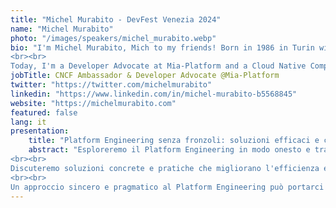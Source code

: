 ```yaml
---
title: "Michel Murabito - DevFest Venezia 2024"
name: "Michel Murabito"
photo: "/images/speakers/michel_murabito.webp"
bio: "I'm Michel Murabito, Mich to my friends! Born in 1986 in Turin with Sicilian roots, I now live in Milan. My journey in software began at 12, coding for fun. At 18, I started my first job as a software developer and have continuously sought new challenges to grow and learn.
<br><br>
Today, I'm a Developer Advocate at Mia-Platform and a Cloud Native Computing Foundation (CNCF) Ambassador, sharing my passion for cloud native technologies with a community of curious minds. Additionally, I founded the DevelopersLife community, which has over 800 members, where we discuss our profession and share experiences."
jobTitle: CNCF Ambassador & Developer Advocate @Mia-Platform
twitter: "https://twitter.com/michelmurabito"
linkedin: "https://www.linkedin.com/in/michel-murabito-b5568845"
website: "https://michelmurabito.com"
featured: false
lang: it
presentation:
    title: "Platform Engineering senza fronzoli: soluzioni efficaci e concrete"
    abstract: "Esploreremo il Platform Engineering in modo onesto e trasparente, lasciando da parte le tendenze e concentrandoci su ciò che conta davvero (spoiler: le persone)!
<br><br>
Discuteremo soluzioni concrete e pratiche che migliorano l'efficienza e la produttività, senza ricorrere a parole inflazionate o promesse esagerate. Esamineremo tecniche e strumenti che hanno dimostrato valore nel tempo, garantendo risultati sostenibili soprattutto per chi utilizza questi strumenti ogni giorno.
<br><br>
Un approccio sincero e pragmatico al Platform Engineering può portarci lontano. Perché ciò che conta non è il "clamore", ma le vere soluzioni."
---
```

